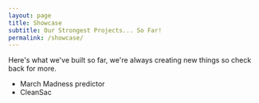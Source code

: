 ```yaml
---
layout: page
title: Showcase
subtitle: Our Strongest Projects... So Far!
permalink: /showcase/
---
```


Here's what we've built so far, we're always creating new things so check back for more.

* March Madness predictor
* CleanSac


